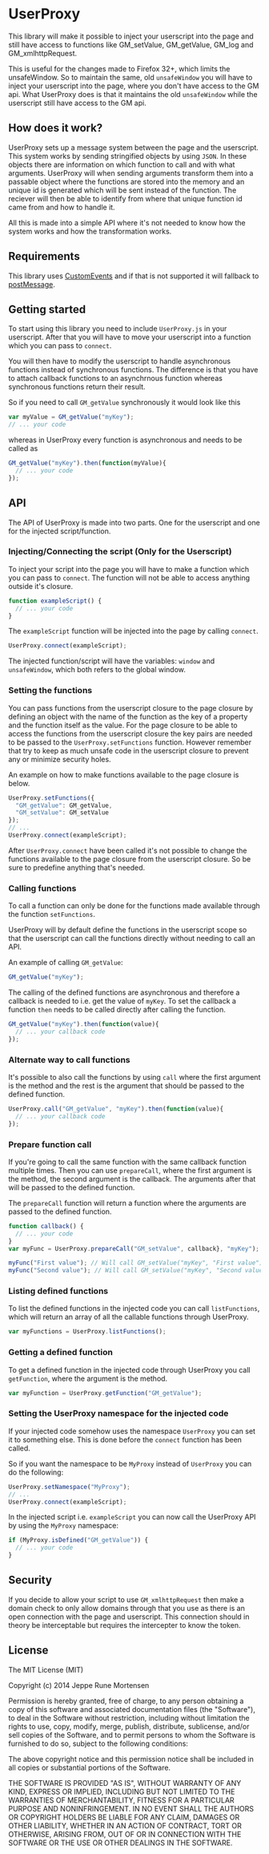 UserProxy
==============
This library will make it possible to inject your userscript into the page and still
have access to functions like GM_setValue, GM_getValue, GM_log and GM_xmlhttpRequest.

This is useful for the changes made to Firefox 32+, which limits the unsafeWindow. So
to maintain the same, old `unsafeWindow` you will have to inject your userscript into
the page, where you don't have access to the GM api. What UserProxy does is that it
maintains the old `unsafeWindow` while the userscript still have access to the GM api.

How does it work?
-----------------
UserProxy sets up a message system between the page and the userscript. This system
works by sending stringified objects by using `JSON`. In these objects there are
information on which function to call and with what arguments. UserProxy will when
sending arguments transform them into a passable object where the functions are
stored into the memory and an unique id is generated which will be sent instead
of the function. The reciever will then be able to identify from where that
unique function id came from and how to handle it.

All this is made into a simple API where it's not needed to know how the system
works and how the transformation works.

Requirements
------------
This library uses [CustomEvents](https://developer.mozilla.org/en/docs/Web/API/CustomEvent)
and if that is not supported it will fallback to
[postMessage](https://developer.mozilla.org/en-US/docs/Web/API/Window.postMessage).

Getting started
---------------
To start using this library you need to include `UserProxy.js` in your userscript.
After that you will have to move your userscript into a function which you can
pass to `connect`.

You will then have to modify the userscript to handle asynchronous functions instead
of synchronous functions. The difference is that you have to attach callback functions
to an asynchrnous function whereas synchronous functions return their result.

So if you need to call `GM_getValue` synchronously it would look like this
```JavaScript
var myValue = GM_getValue("myKey");
// ... your code
```

whereas in UserProxy every function is asynchronous and needs to be called as
```JavaScript
GM_getValue("myKey").then(function(myValue){
  // ... your code
});
```

API
---
The API of UserProxy is made into two parts. One for the userscript and one for
the injected script/function.

### Injecting/Connecting the script (Only for the Userscript)
To inject your script into the page you will have to make a function which you can
pass to `connect`. The function will not be able to access anything outside it's closure.
```JavaScript
function exampleScript() {
  // ... your code
}
```

The `exampleScript` function will be injected into the page by calling `connect`.
```JavaScript
UserProxy.connect(exampleScript);
```

The injected function/script will have the variables: `window` and `unsafeWindow`, which
both refers to the global window.

### Setting the functions
You can pass functions from the userscript closure to the page closure by defining
an object with the name of the function as the key of a property and the function
itself as the value. For the page closure to be able to access the functions
from the userscript closure the key pairs are needed to be passed to the 
`UserProxy.setFunctions` function. However remember that try to keep as much
unsafe code in the userscript closure to prevent any or minimize security holes.

An example on how to make functions available to the page closure is below.
```JavaScript
UserProxy.setFunctions({
  "GM_getValue": GM_getValue,
  "GM_setValue": GM_setValue
});
// ...
UserProxy.connect(exampleScript);
```

After `UserProxy.connect` have been called it's not possible to change the functions
available to the page closure from the userscript closure. So be sure to predefine
anything that's needed.

### Calling functions
To call a function can only be done for the functions made available through the
function `setFunctions`.

UserProxy will by default define the functions in the userscript scope so that
the userscript can call the functions directly without needing to call an API.

An example of calling `GM_getValue`:
```JavaScript
GM_getValue("myKey");
```

The calling of the defined functions are asynchronous and therefore a callback
is needed to i.e. get the value of `myKey`. To set the callback a function
`then` needs to be called directly after calling the function.

```JavaScript
GM_getValue("myKey").then(function(value){
  // ... your callback code
});
```

### Alternate way to call functions
It's possible to also call the functions by using `call` where the first argument
is the method and the rest is the argument that should be passed to the defined
function.

```JavaScript
UserProxy.call("GM_getValue", "myKey").then(function(value){
  // ... your callback code
});
```

### Prepare function call
If you're going to call the same function with the same callback function multiple
times. Then you can use `prepareCall`, where the first argument is the method, the
second argument is the callback. The arguments after that will be passed to the
defined function.

The `prepareCall` function will return a function where the arguments are passed to the defined
function.

```JavaScript
function callback() {
  // ... your code
}
var myFunc = UserProxy.prepareCall("GM_setValue", callback}, "myKey");

myFunc("First value"); // Will call GM_setValue("myKey", "First value").then(callback);
myFunc("Second value"); // Will call GM_setValue("myKey", "Second value").then(callback);
```

### Listing defined functions
To list the defined functions in the injected code you can call `listFunctions`,
which will return an array of all the callable functions through UserProxy.

```JavaScript
var myFunctions = UserProxy.listFunctions();
```

### Getting a defined function
To get a defined function in the injected code through UserProxy you call
`getFunction`, where the argument is the method.

```JavaScript
var myFunction = UserProxy.getFunction("GM_getValue");
```

### Setting the UserProxy namespace for the injected code
If your injected code somehow uses the namespace `UserProxy` you can set it to
something else. This is done before the `connect` function has been called.

So if you want the namespace to be `MyProxy` instead of `UserProxy` you can do
the following:

```JavaScript
UserProxy.setNamespace("MyProxy");
// ... 
UserProxy.connect(exampleScript);
```

In the injected script i.e. `exampleScript` you can now call the UserProxy API
by using the `MyProxy` namespace:

```JavaScript
if (MyProxy.isDefined("GM_getValue")) {
  // ... your code
}
```

Security
--------
If you decide to allow your script to use `GM_xmlhttpRequest` then make a domain
check to only allow domains through that you use as there is an open connection
with the page and userscript. This connection should in theory be interceptable
but requires the intercepter to know the token.

License
-------
The MIT License (MIT)

Copyright (c) 2014 Jeppe Rune Mortensen

Permission is hereby granted, free of charge, to any person obtaining a copy of
this software and associated documentation files (the "Software"), to deal in
the Software without restriction, including without limitation the rights to
use, copy, modify, merge, publish, distribute, sublicense, and/or sell copies of
the Software, and to permit persons to whom the Software is furnished to do so,
subject to the following conditions:

The above copyright notice and this permission notice shall be included in all
copies or substantial portions of the Software.

THE SOFTWARE IS PROVIDED "AS IS", WITHOUT WARRANTY OF ANY KIND, EXPRESS OR
IMPLIED, INCLUDING BUT NOT LIMITED TO THE WARRANTIES OF MERCHANTABILITY, FITNESS
FOR A PARTICULAR PURPOSE AND NONINFRINGEMENT. IN NO EVENT SHALL THE AUTHORS OR
COPYRIGHT HOLDERS BE LIABLE FOR ANY CLAIM, DAMAGES OR OTHER LIABILITY, WHETHER
IN AN ACTION OF CONTRACT, TORT OR OTHERWISE, ARISING FROM, OUT OF OR IN
CONNECTION WITH THE SOFTWARE OR THE USE OR OTHER DEALINGS IN THE SOFTWARE.